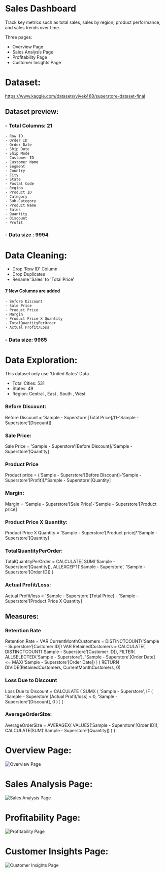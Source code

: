 
# Sales Dashboard 
Track key metrics such as total sales, sales by region, product performance, and sales trends over time.

Three pages:
- Overview Page
- Sales Analysis Page
- Profitability Page
- Customer Insights Page

# Dataset:
https://www.kaggle.com/datasets/vivek468/superstore-dataset-final

## Dataset preview:
### - Total Columns: 21
    - Row ID
    - Order ID
    - Order Date
    - Ship Date
    - Ship Mode
    - Customer ID
    - Customer Name
    - Segment
    - Country
    - City
    - State
    - Postal Code
    - Region
    - Product ID
    - Category
    - Sub-Category
    - Product Name
    - Sales
    - Quantity
    - Discount
    - Profit
### - Data size : 9994

# Data Cleaning:
- Drop 'Row ID' Column
- Drop Duplicates
- Rename 'Sales' to 'Total Price'
####  7 New Columns are added 
    - Before Discount
    - Sale Price
    - Product Price
    - Margin 
    - Product Price X Quantity
    - TotalQuantityPerOrder
    - Actual Profit/Loss
### - Data size: 9965

# Data Exploration:
This dataset only use 'United Sates' Data 
- Total Cities: 531
- States: 49
- Region: Central , East , South , West

### Before Discount:
Before Discount = 'Sample - Superstore'[Total Price]/(1-'Sample - Superstore'[Discount])

### Sale Price:
Sale Price = 'Sample - Superstore'[Before Discount]/'Sample - Superstore'[Quantity]

### Product Price
Product price = ('Sample - Superstore'[Before Discount]-'Sample - Superstore'[Profit])/'Sample - Superstore'[Quantity]

### Margin:
Margin = 'Sample - Superstore'[Sale Price]-'Sample - Superstore'[Product price]
### Product Price X Quantity:
Product Price X Quantity = 'Sample - Superstore'[Product price]*'Sample - Superstore'[Quantity]
### TotalQuantityPerOrder:
TotalQuantityPerOrder = 
CALCULATE(
    SUM('Sample - Superstore'[Quantity]),
    ALLEXCEPT('Sample - Superstore', 'Sample - Superstore'[Order ID])
)
### Actual Profit/Loss:
Actual Profit/loss = 'Sample - Superstore'[Total Price] - 'Sample - Superstore'[Product Price X Quantity]

## Measures:
 ###  Retention Rate
 Retention Rate = 
VAR CurrentMonthCustomers = DISTINCTCOUNT('Sample - Superstore'[Customer ID])
VAR RetainedCustomers = 
    CALCULATE(
        DISTINCTCOUNT('Sample - Superstore'[Customer ID]),
        FILTER(
            ALLSELECTED('Sample - Superstore'),
            'Sample - Superstore'[Order Date] <= MAX('Sample - Superstore'[Order Date])
        )
    )
RETURN
    DIVIDE(RetainedCustomers, CurrentMonthCustomers, 0)


### Loss Due to Discount
Loss Due to Discount = 
CALCULATE (
    SUMX (
        'Sample - Superstore',
        IF (
            'Sample - Superstore'[Actual Profit/loss] < 0,
            'Sample - Superstore'[Discount],
            0
        )
    )
)

### AverageOrderSize:
AverageOrderSize = 
AVERAGEX(
    VALUES('Sample - Superstore'[Order ID]),
    CALCULATE(SUM('Sample - Superstore'[Quantity])
)
)


# Overview Page:
![Overview Page](Images/Overview.PNG)

# Sales Analysis Page:
![Sales Analysis Page](https://github.com/Khizer-Data/Sales-Dashboard-PowerBI/blob/main/Images/Sales%20Analysis.PNG)


# Profitability Page:
![Profitability Page](https://github.com/Khizer-Data/Sales-Dashboard-PowerBI/blob/main/Images/Profitablitity%20Page.PNG)

# Customer Insights Page:
![Customer Insights Page](https://github.com/Khizer-Data/Sales-Dashboard-PowerBI/blob/main/Images/Customer%20Insights%20Page.PNG)


